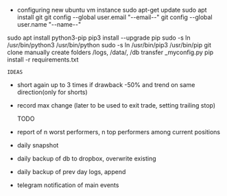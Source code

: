 - configuring new ubuntu vm instance
sudo apt-get update
sudo apt install git
git config --global user.email "--email--"
git config --global user.name "--name--"

sudo apt install python3-pip
pip3 install --upgrade pip
sudo -s ln /usr/bin/python3 /usr/bin/python
sudo -s ln /usr/bin/pip3 /usr/bin/pip
git clone 
manually create folders /logs, /data/, /db
transfer _myconfig.py 
pip install -r requirements.txt


	IDEAS
- short again up to 3 times if drawback -50% and trend on same direction(only for shorts)
- record max change (later to be used to exit trade, setting trailing stop)
	
	TODO
- report of n worst performers, n top performers among current positions
- daily snapshot
- daily backup of db to dropbox, overwrite existing
- daily backup of prev day logs, append
- telegram notification of main events
